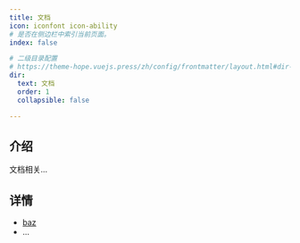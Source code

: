 ```yaml
---
title: 文档
icon: iconfont icon-ability
# 是否在侧边栏中索引当前页面。
index: false

# 二级目录配置
# https://theme-hope.vuejs.press/zh/config/frontmatter/layout.html#dir-link
dir:
  text: 文档
  order: 1
  collapsible: false

---
```


## 介绍

文档相关...

## 详情

- [baz](baz.md)
- ...

